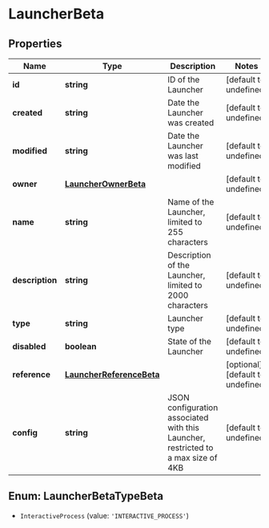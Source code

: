 # LauncherBeta

## Properties

Name | Type | Description | Notes
------------ | ------------- | ------------- | -------------
**id** | **string** | ID of the Launcher | [default to undefined]
**created** | **string** | Date the Launcher was created | [default to undefined]
**modified** | **string** | Date the Launcher was last modified | [default to undefined]
**owner** | [**LauncherOwnerBeta**](LauncherOwnerBeta.md) |  | [default to undefined]
**name** | **string** | Name of the Launcher, limited to 255 characters | [default to undefined]
**description** | **string** | Description of the Launcher, limited to 2000 characters | [default to undefined]
**type** | **string** | Launcher type | [default to undefined]
**disabled** | **boolean** | State of the Launcher | [default to undefined]
**reference** | [**LauncherReferenceBeta**](LauncherReferenceBeta.md) |  | [optional] [default to undefined]
**config** | **string** | JSON configuration associated with this Launcher, restricted to a max size of 4KB  | [default to undefined]



## Enum: LauncherBetaTypeBeta


* `InteractiveProcess` (value: `'INTERACTIVE_PROCESS'`)



